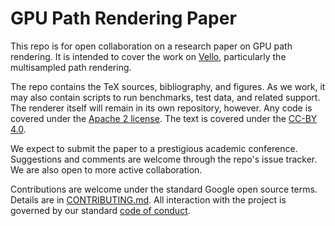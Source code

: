 # GPU Path Rendering Paper

This repo is for open collaboration on a research paper on GPU path rendering. It is intended to cover the work on [Vello], particularly the multisampled path rendering.

The repo contains the TeX sources, bibliography, and figures. As we work, it may also contain scripts to run benchmarks, test data, and related support. The renderer itself will remain in its own repository, however. Any code is covered under the [Apache 2 license](LICENSE). The text is covered under the [CC-BY 4.0](https://creativecommons.org/licenses/by/4.0/).

We expect to submit the paper to a prestigious academic conference. Suggestions and comments are welcome through the repo's issue tracker. We are also open to more active collaboration.

Contributions are welcome under the standard Google open source terms. Details are in [CONTRIBUTING.md](contributing.md). All interaction with the project is governed by our standard [code of conduct](CODE_OF_CONDUCT.md).

[Vello]: https://github.com/linebender/vello
